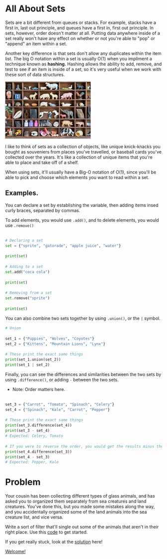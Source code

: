 # All About Sets
Sets are a bit different from queues or stacks. For example, stacks have a first in, last out principle, and queues have a first in, first out principle. In sets, however, order doesn't matter at all. Putting data anywhere inside of a set really won't have any effect on whether or not you're able to "pop" or "append" an item within a set.

Another key difference is that sets don't allow any duplicates within the item list. The big O notation within a set is usually O(1) when you impliment a technique known as __hashing.__ Hashing allows the ability to add, remove, and test to see if an item is inside of a set, so it's very useful when we work with these sort of data structures. 

![Collection](images/collection.jpg)

I like to think of sets as a collection of objects, like unique knick-knacks you bought as souveniers from places you've travelled, or baseball cards you've collected over the years. It's like a collection of unique items that you're able to place and take off of a shelf. 

When using sets, it'll usually have a Big-O notation of O(1), since you'll be able to pick and choose which elements you want to read within a set. 

## Examples.

You can declare a set by establishing the variable, then adding items insed curly braces, separated by commas.

To add elements, you would use `.add()`, and to delete elements, you would use `.remove()`

```python 

# Declaring a set
set = {"sprite", "gatorade", "apple juice", "water"}

print(set)

# Adding to a set
set.add("coca cola")

print(set)

# Removing from a set
set.remove("sprite")

print(set)

```

You can also combine two sets together by using `.union()`, or the `|` symbol. 

```python 
# Union

set_1 = {"Puppies", "Wolves", "Coyotes"}
set_2 = {"Kittens", "Mountain Lions", "Lynx"}

# These print the exact same things
print(set_1.union(set_2))
print(set_1 | set_2)
```

Finally, you can see the differences and similarities between the two sets by using `.difference()`, or adding `-` between the two sets.

* Note: Order matters here. 

```python 

set_3 = {"Carrot", "Tomato", "Spinach", "Celery"}
set_4 = {"Spinach", "Kale", "Carrot", "Pepper"}

# These print the exact same things
print(set_3.difference(set_4))
print(set_3 - set_4)
# Expected: Celery, Tomato

# If you were to reverse the order, you would get the results minus the other list
print(set_4.difference(set_3))
print(set_4 - set_3)
# Expected: Pepper, Kale
```
# Problem

Your cousin has been collecting different types of glass animals, and has asked you to organized them separately from sea creatures and land creatures. You've done this, but you made some mistakes along the way, and you accidentally organized some of the land animals into the sea creature list, and vice versa. 

Write a sort of filter that'll single out some of the animals that aren't in their right place. Use this [code](glass_animals.py) to get started.

If you get really stuck, look at the [solution](glass_animals_solution.py) here!

[Welcome!](welcome.md)